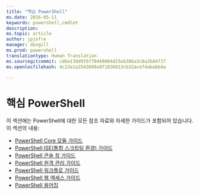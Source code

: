 ```yaml
---
title: "핵심 PowerShell"
ms.date: 2016-05-11
keywords: powershell,cmdlet
description: 
ms.topic: article
author: jpjofre
manager: dongill
ms.prod: powershell
translationtype: Human Translation
ms.sourcegitcommit: cd6e130d9f6f70449084d25eb386a3c0a2b84737
ms.openlocfilehash: 4c22e1a2543690a971836813cb32ace74ababb4a

---
```


#  핵심 PowerShell
이 섹션에는 PowerShell에 대한 모든 참조 자료와 자세한 가이드가 포함되어 있습니다.  
이 섹션의 내용:
-  [PowerShell Core 모듈 가이드](core-modules.md)
-  [PowerShell ISE(통합 스크립팅 환경) 가이드](ise-guide.md)
-  [PowerShell 콘솔 창 가이드](console-guide.md)
-  [PowerShell 원격 관리 가이드](Running-Remote-Commands.md)
-  [PowerShell 워크플로 가이드](workflows-guide.md)
-  [PowerShell 웹 액세스 가이드](web-access.md)
-  [PowerShell 용어집](../Windows-PowerShell-Glossary.md)




<!--HONumber=Jul16_HO1-->


